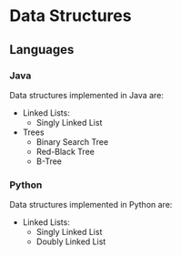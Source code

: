 # Data Structures

## Languages

### Java
Data structures implemented in Java are:
- Linked Lists:
  - Singly Linked List
- Trees
  - Binary Search Tree
  - Red-Black Tree
  - B-Tree

### Python
Data structures implemented in Python are:
- Linked Lists:
  - Singly Linked List
  - Doubly Linked List
